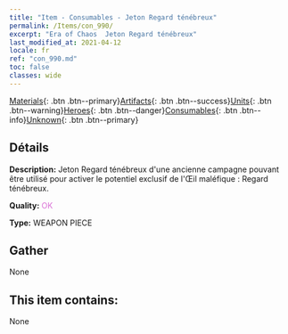 ```yaml
---
title: "Item - Consumables - Jeton Regard ténébreux"
permalink: /Items/con_990/
excerpt: "Era of Chaos  Jeton Regard ténébreux"
last_modified_at: 2021-04-12
locale: fr
ref: "con_990.md"
toc: false
classes: wide
---
```

 [Materials](/fr/Items/){: .btn .btn--primary}[Artifacts](/fr/Items/Artifacts/){: .btn .btn--success}[Units](/fr/Items/Units/){: .btn .btn--warning}[Heroes](/fr/Items/Heroes/){: .btn .btn--danger}[Consumables](/fr/Items/Consumables/){: .btn .btn--info}[Unknown](/fr/Items/Unknown/){: .btn .btn--primary}

## Détails
 **Description:** Jeton Regard ténébreux d'une ancienne campagne pouvant être utilisé pour activer le potentiel exclusif de l'Œil maléfique : Regard ténébreux.

 **Quality:** <span style="color: #DA70D6">OK</span>

 **Type:** WEAPON PIECE

## Gather

  None

## This item contains:

  None

